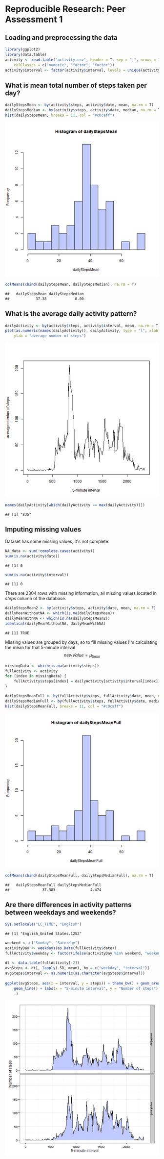 # Reproducible Research: Peer Assessment 1


## Loading and preprocessing the data

```r
library(ggplot2)
library(data.table)
activity <- read.table("activity.csv", header = T, sep = ",", nrows = 17568, 
    colClasses = c("numeric", "factor", "factor"))
activity$interval <- factor(activity$interval, levels = unique(activity$interval))
```


## What is mean total number of steps taken per day?


```r
dailyStepsMean <- by(activity$steps, activity$date, mean, na.rm = T)
dailyStepsMedian <- by(activity$steps, activity$date, median, na.rm = T)
hist(dailyStepsMean, breaks = 11, col = "#c0caff")
```

![plot of chunk unnamed-chunk-2](figure/unnamed-chunk-2.png) 



```r
colMeans(cbind(dailyStepsMean, dailyStepsMedian), na.rm = T)
```

```
##   dailyStepsMean dailyStepsMedian 
##            37.38             0.00
```


## What is the average daily activity pattern?

```r
dailyActivity <- by(activity$steps, activity$interval, mean, na.rm = T)
plot(as.numeric(names(dailyActivity)), dailyActivity, type = "l", xlab = "5-minute interval", 
    ylab = "average number of steps")
```

![plot of chunk unnamed-chunk-4](figure/unnamed-chunk-4.png) 



```r
names(dailyActivity[which(dailyActivity == max(dailyActivity))])
```

```
## [1] "835"
```


## Imputing missing values
Dataset has some missing values, it's not complete.

```r
NA_data <- sum(!complete.cases(activity))
sum(is.na(activity$date))
```

```
## [1] 0
```

```r
sum(is.na(activity$interval))
```

```
## [1] 0
```

There are 2304 rows with missing information, all missing values located in *steps* column of the database.

```r
dailyStepsMean2 <- by(activity$steps, activity$date, mean, na.rm = F)
dailyMeanWithoutNA <- which(is.na(dailyStepsMean))
dailyMeanWithNA <- which(is.na(dailyStepsMean2))
identical(dailyMeanWithoutNA, dailyMeanWithNA)
```

```
## [1] TRUE
```


Missing values are grouped by days, so to fill missing values I'm calculating the mean for that 5-minute interval 
$$newValue = \mu _{5min}$$

```r
missingData <- which(is.na(activity$steps))
fullActivity <- activity
for (index in missingData) {
    fullActivity$steps[index] = dailyActivity[activity$interval[index]]
}
```


```r
dailyStepsMeanFull <- by(fullActivity$steps, fullActivity$date, mean, na.rm = T)
dailyStepsMedianFull <- by(fullActivity$steps, fullActivity$date, median, na.rm = T)
hist(dailyStepsMeanFull, breaks = 11, col = "#c0caff")
```

![plot of chunk unnamed-chunk-9](figure/unnamed-chunk-9.png) 


```r
colMeans(cbind(dailyStepsMeanFull, dailyStepsMedianFull), na.rm = T)
```

```
##   dailyStepsMeanFull dailyStepsMedianFull 
##               37.383                4.474
```




## Are there differences in activity patterns between weekdays and weekends?

```r
Sys.setlocale("LC_TIME", "English")
```

```
## [1] "English_United States.1252"
```

```r
weekend <- c("Sunday", "Saturday")
activityDay <- weekdays(as.Date(fullActivity$date))
fullActivity$weekday <- factor(ifelse(activityDay %in% weekend, "weekend", "weekday"))
```


```r
dt <- data.table(fullActivity[-2])
avgSteps <- dt[, lapply(.SD, mean), by = c("weekday", "interval")]
avgSteps$interval <- as.numeric(as.character(avgSteps$interval))

ggplot(avgSteps, aes(x = interval, y = steps)) + theme_bw() + geom_area(fill = "#c0caff") + 
    geom_line() + labs(x = "5-minute interval", y = "Number of steps") + facet_grid(weekday ~ 
    .)
```

![plot of chunk unnamed-chunk-12](figure/unnamed-chunk-12.png) 



